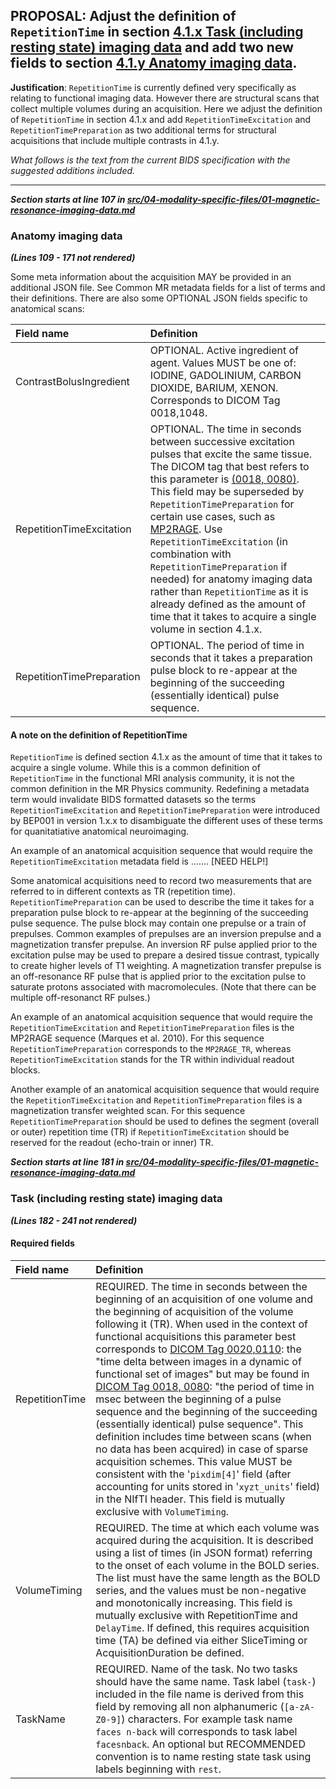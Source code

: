 ## **PROPOSAL**: Adjust the definition of `RepetitionTime` in section [4.1.x Task (including resting state) imaging data](https://github.com/bids-standard/bids-specification/blob/master/src/04-modality-specific-files/01-magnetic-resonance-imaging-data.md#task-including-resting-state-imaging-data) and add two new fields to section [4.1.y Anatomy imaging data](https://github.com/bids-standard/bids-specification/blob/master/src/04-modality-specific-files/01-magnetic-resonance-imaging-data.md#anatomy-imaging-data).

**Justification**: `RepetitionTime` is currently defined very specifically as relating to functional imaging data.
However there are structural scans that collect multiple volumes during an acquisition.
Here we adjust the definition of `RepetitionTime` in section 4.1.x and add `RepetitionTimeExcitation` and `RepetitionTimePreparation` as two additional terms for structural acquisitions that include multiple contrasts in 4.1.y.

*What follows is the text from the current BIDS specification with the suggested additions included.*

---

***Section starts at line 107 in [src/04-modality-specific-files/01-magnetic-resonance-imaging-data.md](https://github.com/bids-standard/bids-specification/blob/master/src/04-modality-specific-files/01-magnetic-resonance-imaging-data.md#anatomy-imaging-data)***

### Anatomy imaging data

***(Lines 109 - 171 not rendered)***

Some meta information about the acquisition MAY be provided in an additional
JSON file. See Common MR metadata fields for a list of terms and their
definitions. There are also some OPTIONAL JSON fields specific to anatomical
scans:

| Field name              | Definition                                                                                                                                         |
| :---------------------- | :-------------------------------------------------------------------------------------------------------------------------------------------------------------------------------------------------------------------------------------------------------------------------------------------------------------------------------------------------------------------------------------- |
| ContrastBolusIngredient | OPTIONAL. Active ingredient of agent. Values MUST be one of: IODINE, GADOLINIUM, CARBON DIOXIDE, BARIUM, XENON. Corresponds to DICOM Tag 0018,1048. |
| RepetitionTimeExcitation | OPTIONAL. The time in seconds between successive excitation pulses that excite the same tissue. The DICOM tag that best refers to this parameter is [(0018, 0080)](http://dicomlookup.com/lookup.asp?sw=Tnumber&q=(0018,0080)). This field may be superseded by `RepetitionTimePreparation` for certain use cases, such as [MP2RAGE](https://infoscience.epfl.ch/record/172927/files/mp2rage.pdf). Use `RepetitionTimeExcitation` (in combination with `RepetitionTimePreparation` if needed) for anatomy imaging data rather than `RepetitionTime` as it is already defined as the amount of time that it takes to acquire a single volume in section 4.1.x. |
| RepetitionTimePreparation | OPTIONAL. The period of time in seconds that it takes a preparation pulse block to re-appear at the beginning of the succeeding (essentially identical) pulse sequence. |

#### A note on the definition of RepetitionTime

`RepetitionTime` is defined section 4.1.x as the amount of time that it takes to acquire a single volume.
While this is a common definition of `RepetitionTime` in the functional MRI analysis community, it is not the common definition in the MR Physics community.
Redefining a metadata term would invalidate BIDS formatted datasets so the terms `RepetitionTimeExcitation` and `RepetitionTimePreparation` were introduced by BEP001 in version 1.x.x to disambiguate the different uses of these terms for quanitatiative anatomical neuroimaging.

An example of an anatomical acquisition sequence that would require the `RepetitionTimeExcitation` metadata field is ....... [NEED HELP!]

Some anatomical acquisitions need to record two measurements that are referred to in different contexts as TR (repetition time).
`RepetitionTimePreparation` can be used to describe the time it takes for a preparation pulse block to re-appear at the beginning of the succeeding pulse sequence.
The pulse block may contain one prepulse or a train of prepulses.
Common examples of prepulses are an inversion prepulse and a magnetization transfer prepulse.
An inversion RF pulse applied prior to the excitation pulse may be used to prepare a desired tissue contrast, typically to create higher levels of T1 weighting.
A magnetization transfer prepulse is an off-resonance RF pulse that is applied prior to the excitation pulse to saturate protons associated with macromolecules.
(Note that there can be multiple off-resonanct RF pulses.)

An example of an anatomical acquisition sequence that would require the `RepetitionTimeExcitation` and `RepetitionTimePreparation` files is the MP2RAGE sequence (Marques et al. 2010).
For this sequence `RepetitionTimePreparation` corresponds to the `MP2RAGE_TR`, whereas `RepetitionTimeExcitation` stands for the TR within individual readout blocks.

Another example of an anatomical acquisition sequence that would require the `RepetitionTimeExcitation` and `RepetitionTimePreparation` files is a magnetization transfer weighted scan.
For this sequence `RepetitionTimePreparation` should be used to defines the segment (overall or outer) repetition time (TR) if `RepetitionTimeExcitation` should be reserved for the readout (echo-train or inner) TR. 

***Section starts at line 181 in [src/04-modality-specific-files/01-magnetic-resonance-imaging-data.md](https://github.com/bids-standard/bids-specification/blob/master/src/04-modality-specific-files/01-magnetic-resonance-imaging-data.md#anatomy-imaging-data#task-including-resting-state-imaging-data)***

### Task (including resting state) imaging data

***(Lines 182 - 241 not rendered)***

#### Required fields

| Field name     | Definition                                                                                                                                                                                                                                                                                                                                                                                                                                                                                                                                                     |
| :------------- | :------------------------------------------------------------------------------------------------------------------------------------------------------------------------------------------------------------------------------------------------------------------------------------------------------------------------------------------------------------------------------------------------------------------------------------------------------------------------------------------------------------------------------------------------------------- |
| RepetitionTime | REQUIRED. The time in seconds between the beginning of an acquisition of one volume and the beginning of acquisition of the volume following it (TR). When used in the context of functional acquisitions this parameter best corresponds to [DICOM Tag 0020,0110](http://dicomlookup.com/lookup.asp?sw=Tnumber&q=(0020,0110)): the "time delta between images in a dynamic of functional set of images" but may be found in [DICOM Tag 0018, 0080](http://dicomlookup.com/lookup.asp?sw=Tnumber&q=(0018,0080)): "the period of time in msec between the beginning of a pulse sequence and the beginning of the succeeding (essentially identical) pulse sequence". This definition includes time between scans (when no data has been acquired) in case of sparse acquisition schemes. This value MUST be consistent with the '`pixdim[4]`' field (after accounting for units stored in '`xyzt_units`' field) in the NIfTI header. This field is mutually exclusive with `VolumeTiming`. |
| VolumeTiming   | REQUIRED. The time at which each volume was acquired during the acquisition. It is described using a list of times (in JSON format) referring to the onset of each volume in the BOLD series. The list must have the same length as the BOLD series, and the values must be non-negative and monotonically increasing. This field is mutually exclusive with RepetitionTime and `DelayTime`. If defined, this requires acquisition time (TA) be defined via either SliceTiming or AcquisitionDuration be defined.                                              |
| TaskName       | REQUIRED. Name of the task. No two tasks should have the same name. Task label (`task-`) included in the file name is derived from this field by removing all non alphanumeric (`[a-zA-Z0-9]`) characters. For example task name `faces n-back` will corresponds to task label `facesnback`. An optional but RECOMMENDED convention is to name resting state task using labels beginning with `rest`.  
